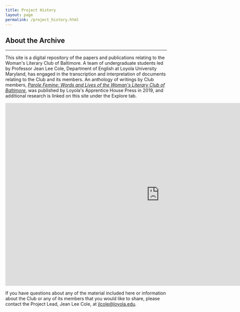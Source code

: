 ```yaml
---
title: Project History
layout: page
permalink: /project_history.html
---
```


## About the Archive
***

This site is a digital repository of the papers and publications relating to the Woman's Literary Club of Baltimore. A team of undergraduate students led by Professor Jean Lee Cole, Department of English at Loyola University Maryland, has engaged in the transcription and interpretation of documents relating to the Club and its members. An anthology of writings by Club members, *[Parole Femine: Words and Lives of the Woman's Literary Club of Baltimore](https://www.amazon.com/Parole-Femine-Womans-Literary-Baltimore/dp/1627202528/)*, was published by Loyola's Apprentice House Press in 2019, and additional research is linked on this site under the Explore tab.

<iframe src="https://docs.google.com/presentation/d/e/2PACX-1vT-2tangN4sxxfCC0hgK_I25HF9HtWj7mx_i0ZyL7R6zg-mzJ7cxUSLMWsI20CW-lRG9BkTDcbiAGnX/embed?start=false&loop=false&delayms=3000" frameborder="0" width="960" height="569" allowfullscreen="true" mozallowfullscreen="true" webkitallowfullscreen="true"></iframe>

If you have questions about any of the material included here or information about the Club or any of its members that you would like to share, please contact the Project Lead, Jean Lee Cole, at [jlcole@loyola.edu](mailto:jlcole@loyola.edu).
